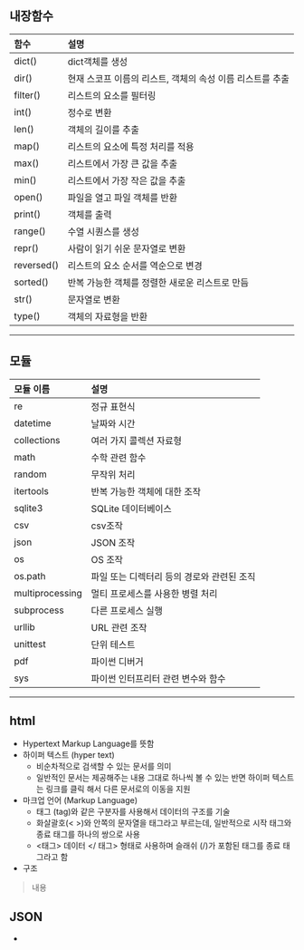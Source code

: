 ## 내장함수
|함수|설명|
|:---|:---|
|dict()|dict객체를 생성|
|dir()|현재 스코프 이름의 리스트, 객체의 속성 이름 리스트를 추출|
|filter()|리스트의 요소를 필터링|
|int()|정수로 변환|
|len()|객체의 길이를 추출|
|map()|리스트의 요소에 특정 처리를 적용|
|max()|리스트에서 가장 큰 값을 추출|
|min()|리스트에서 가장 작은 값을 추출|
|open()|파일을 열고 파일 객체를 반환|
|print()|객체를 출력|
|range()|수열 시퀀스를 생성|
|repr()|사람이 읽기 쉬운 문자열로 변환|
|reversed()|리스트의 요소 순서를 역순으로 변경|
|sorted()|반복 가능한 객체를 정렬한 새로운 리스트로 만듬|
|str()|문자열로 변환|
|type()|객체의 자료형을 반환|
---
## 모듈
|모듈 이름|설명|
|:---|:---|
|re|정규 표현식|
|datetime|날짜와 시간|
|collections|여러 가지 콜렉션 자료형|
|math|수학 관련 함수|
|random|무작위 처리|
|itertools|반복 가능한 객체에 대한 조작|
|sqlite3|SQLite 데이터베이스|
|csv|csv조작|
|json|JSON 조작|
|os|OS 조작|
|os.path|파일 또는 디렉터리 등의 경로와 관련된 조직|
|multiprocessing|멀티 프로세스를 사용한 병렬 처리|
|subprocess|다른 프로세스 실행|
|urllib|URL 관련 조작|
|unittest|단위 테스트|
|pdf|파이썬 디버거|
|sys|파이썬 인터프리터 관련 변수와 함수|
---
## html
- Hypertext Markup Language를 뜻함
- 하이퍼 텍스트 (hyper text)
    - 비순차적으로 검색할 수 있는 문서를 의미
    - 일반적인 문서는 제공해주는 내용 그대로 하나씩 볼 수 있는 반면 하이퍼  텍스트는 링크를 클릭 해서 다른 문서로의 이동을 지원
- 마크업 언어 (Markup Language)
    - 태그 (tag)와 같은 구분자를 사용해서 데이터의 구조를 기술
    - 화살괄호(< >)와 안쪽의 문자열을 태그라고 부르는데, 일반적으로 시작 태그와 종료 태그를 하나의 쌍으로 사용
    - <태그> 데이터 </ 태그> 형태로 사용하며 슬래쉬 (/)가 포함된 태그를 종료 태그라고 함
- 구조 
> <p class="para">내용</p> 
## JSON
- 